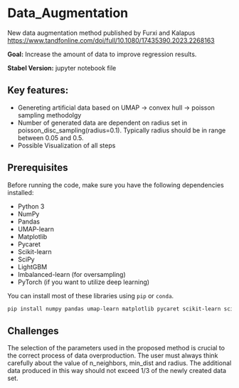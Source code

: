 # Data_Augmentation
New data augmentation method published by Furxi and Kalapus
https://www.tandfonline.com/doi/full/10.1080/17435390.2023.2268163

**Goal:** Increase the amount of data to improve regression results.

**Stabel Version:** jupyter notebook file

## Key features:
* Genereting artificial data based on UMAP -> convex hull -> poisson sampling methodolgy
* Number of generated data are dependent on radius set in poisson_disc_sampling(radius=0.1). Typically radius should be in range between 0.05 and 0.5.
* Possible Visualization of all steps


## Prerequisites

Before running the code, make sure you have the following dependencies installed:

- Python 3
- NumPy
- Pandas
- UMAP-learn
- Matplotlib
- Pycaret
- Scikit-learn
- SciPy
- LightGBM
- Imbalanced-learn (for oversampling)
- PyTorch (if you want to utilize deep learning)

You can install most of these libraries using `pip` or `conda`.

```bash
pip install numpy pandas umap-learn matplotlib pycaret scikit-learn scipy lightgbm imbalanced-learn torch
```

## Challenges
The selection of the parameters used in the proposed method is crucial to the correct process of data overproduction. The user must always think carefully about the value of n_neighbors, min_dist and radius. The additional data produced in this way should not exceed 1/3 of the newly created data set.


